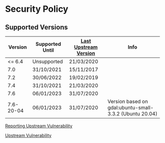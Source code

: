 # Security Policy

## Supported Versions

| Version   | Supported Until | [Last Upstream Version](https://mapserver.org/announcements_all.html) | Info                                                    |
| --------- | --------------- | --------------------------------------------------------------------- | ------------------------------------------------------- |
| <= 6.4    | Unsupported     | 21/03/2020                                                            |
| 7.0       | 31/10/2021      | 15/11/2017                                                            |
| 7.2       | 30/06/2022      | 19/02/2019                                                            |
| 7.4       | 31/10/2021      | 21/03/2020                                                            |
| 7.6       | 06/01/2023      | 31/07/2020                                                            |
| 7.6-20-04 | 06/01/2023      | 31/07/2020                                                            | Version based on gdal:ubuntu-small-3.3.2 (Ubuntu 20.04) |

[Reporting Upstream Vulnerability](https://www.mapserver.org/development/bugs.html?highlight=security)

[Upstream Vulnerability](https://www.cvedetails.com/product/17181/UMN-Mapserver.html)
